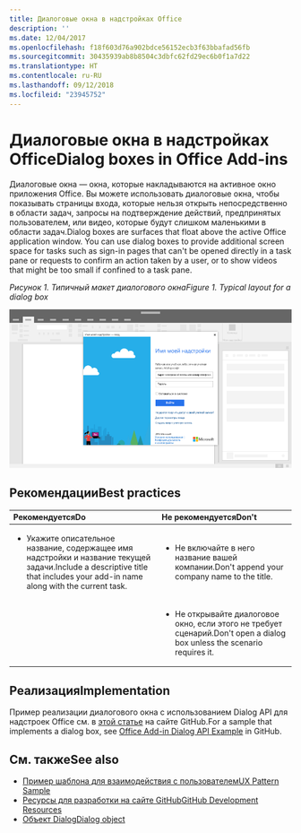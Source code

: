 ```yaml
---
title: Диалоговые окна в надстройках Office
description: ''
ms.date: 12/04/2017
ms.openlocfilehash: f18f603d76a902bdce56152ecb3f63bbafad56fb
ms.sourcegitcommit: 30435939ab8b8504c3dbfc62fd29ec6b0f1a7d22
ms.translationtype: HT
ms.contentlocale: ru-RU
ms.lasthandoff: 09/12/2018
ms.locfileid: "23945752"
---
```

# <a name="dialog-boxes-in-office-add-ins"></a><span data-ttu-id="dc7a2-102">Диалоговые окна в надстройках Office</span><span class="sxs-lookup"><span data-stu-id="dc7a2-102">Dialog boxes in Office Add-ins</span></span>
 
<span data-ttu-id="dc7a2-p101">Диалоговые окна — окна, которые накладываются на активное окно приложения Office. Вы можете использовать диалоговые окна, чтобы показывать страницы входа, которые нельзя открыть непосредственно в области задач, запросы на подтверждение действий, предпринятых пользователем, или видео, которые будут слишком маленькими в области задач.</span><span class="sxs-lookup"><span data-stu-id="dc7a2-p101">Dialog boxes are surfaces that float above the active Office application window. You can use dialog boxes to provide additional screen space for tasks such as sign-in pages that can't be opened directly in a task pane or requests to confirm an action taken by a user, or to show videos that might be too small if confined to a task pane.</span></span>

<span data-ttu-id="dc7a2-105">*Рисунок 1. Типичный макет диалогового окна*</span><span class="sxs-lookup"><span data-stu-id="dc7a2-105">*Figure 1. Typical layout for a dialog box*</span></span>

![Изображение, на котором показан типичный макет диалогового окна](../images/overview-with-app-dialog.png)

## <a name="best-practices"></a><span data-ttu-id="dc7a2-107">Рекомендации</span><span class="sxs-lookup"><span data-stu-id="dc7a2-107">Best practices</span></span>

|<span data-ttu-id="dc7a2-108">**Рекомендуется**</span><span class="sxs-lookup"><span data-stu-id="dc7a2-108">**Do**</span></span>|<span data-ttu-id="dc7a2-109">**Не рекомендуется**</span><span class="sxs-lookup"><span data-stu-id="dc7a2-109">**Don't**</span></span>|
|:-----|:--------|
|<ul><li><span data-ttu-id="dc7a2-110">Укажите описательное название, содержащее имя надстройки и название текущей задачи.</span><span class="sxs-lookup"><span data-stu-id="dc7a2-110">Include a descriptive title that includes your add-in name along with the current task.</span></span></li></ul>|<ul><li><span data-ttu-id="dc7a2-111">Не включайте в него название вашей компании.</span><span class="sxs-lookup"><span data-stu-id="dc7a2-111">Don't append your company name to the title.</span></span></li></ul>|
||<ul><li><span data-ttu-id="dc7a2-112">Не открывайте диалоговое окно, если этого не требует сценарий.</span><span class="sxs-lookup"><span data-stu-id="dc7a2-112">Don't open a dialog box unless the scenario requires it.</span></span></li></ul>|

## <a name="implementation"></a><span data-ttu-id="dc7a2-113">Реализация</span><span class="sxs-lookup"><span data-stu-id="dc7a2-113">Implementation</span></span>

<span data-ttu-id="dc7a2-114">Пример реализации диалогового окна с использованием Dialog API для надстроек Office см. в [этой статье](https://github.com/OfficeDev/Office-Add-in-Dialog-API-Simple-Example) на сайте GitHub.</span><span class="sxs-lookup"><span data-stu-id="dc7a2-114">For a sample that implements a dialog box, see [Office Add-in Dialog API Example](https://github.com/OfficeDev/Office-Add-in-Dialog-API-Simple-Example) in GitHub.</span></span>

## <a name="see-also"></a><span data-ttu-id="dc7a2-115">См. также</span><span class="sxs-lookup"><span data-stu-id="dc7a2-115">See also</span></span>

- [<span data-ttu-id="dc7a2-116">Пример шаблона для взаимодействия с пользователем</span><span class="sxs-lookup"><span data-stu-id="dc7a2-116">UX Pattern Sample</span></span>](https://office.visualstudio.com/DefaultCollection/OC/_git/GettingStarted-FabricReact)
- [<span data-ttu-id="dc7a2-117">Ресурсы для разработки на сайте GitHub</span><span class="sxs-lookup"><span data-stu-id="dc7a2-117">GitHub Development Resources</span></span>](https://github.com/OfficeDev/Office-Add-in-UX-Design-Patterns-Code)
- [<span data-ttu-id="dc7a2-118">Объект Dialog</span><span class="sxs-lookup"><span data-stu-id="dc7a2-118">Dialog object</span></span>](https://docs.microsoft.com/javascript/api/office/office.dialog?view=office-js)


